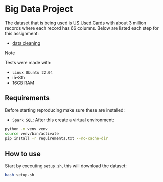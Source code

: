 # Big Data Project
The dataset that is being used is [US Used Cards](https://www.kaggle.com/datasets/ananaymital/us-used-cars-dataset) with about 3 million records where each record has 66 columns. Below are listed each step for this assignment:
- [data cleaning]()

> [!NOTE]
> Tests were made with:
> - `Linux Ubuntu 22.04`
> - i5-8th
> - 16GB RAM

## Requirements
Before starting reproducing make sure these are installed:
- `Spark SQL`: 
After this create a virtual environment:
```bash
python -m venv venv
source venv/bin/activate
pip install -r requirements.txt --no-cache-dir
```

## How to use
Start by executing `setup.sh`, this will download the dataset:
```bash
bash setup.sh
```
